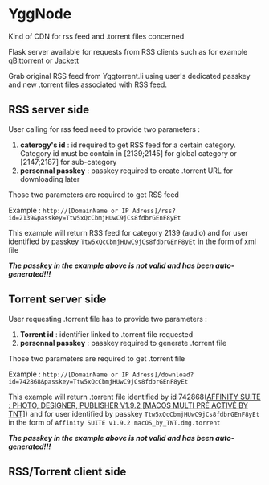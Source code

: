 # YggNode
Kind of CDN for rss feed and .torrent files concerned

Flask server available for requests from RSS clients such as for example [qBittorrent](https://github.com/qbittorrent/qBittorrent) or [Jackett](https://github.com/Jackett/Jackett)

Grab original RSS feed from Yggtorrent.li using user's dedicated passkey and new .torrent files associated with RSS feed.

## RSS server side
User calling for rss feed need to provide two parameters :
1. **caterogy's id** : id required to get RSS feed for a certain category. Category id must be contain in [2139;2145] for global category or [2147;2187] for sub-category
2. **personnal passkey** : passkey required to create .torrent URL for downloading later

Those two parameters are required to get RSS feed

Example : ``http://[DomainName or IP Adress]/rss?id=2139&passkey=Ttw5xQcCbmjHUwC9jCs8fdbrGEnF8yEt``

This example will return RSS feed for category 2139 (audio) and for user identified by passkey ``Ttw5xQcCbmjHUwC9jCs8fdbrGEnF8yEt`` in the form of xml file

***The passkey in the example above is not valid and has been auto-generated!!!***

## Torrent server side
User requesting .torrent file has to provide two parameters :
1. **Torrent id** : identifier linked to .torrent file requested
2. **personnal passkey** : passkey required to generate .torrent file

Those two parameters are required to get .torrent file

Example : ``http://[DomainName or IP Adress]/download?id=742868&passkey=Ttw5xQcCbmjHUwC9jCs8fdbrGEnF8yEt``

This example will return .torrent file identified by id 742868([AFFINITY SUITE : PHOTO, DESIGNER, PUBLISHER V1.9.2 [MACOS MULTI PRÉ ACTIVÉ BY TNT]](https://www4.yggtorrent.li/torrent/application/macos/742868-affinity+suite+photo+designer+publisher+v1+9+2+macos+multi+pr%C3%A9+activ%C3%A9+by+tnt)) and for user identified by passkey ``Ttw5xQcCbmjHUwC9jCs8fdbrGEnF8yEt`` in the form of ``Affinity SUITE v1.9.2 macOS_by_TNT.dmg.torrent``

***The passkey in the example above is not valid and has been auto-generated!!!***


## RSS/Torrent client side

